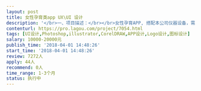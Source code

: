 ```yaml
---                
layout: post       
title: 女性孕育类app UX\UI 设计           
description: '</br>一、项目描述：</br></br>女性孕育APP, 搭配本公司仪器设备，需制作符合国内大众的审美风格的app UI，需做UX 测试，符合用户使用习惯</br></br>二、主要功能点：</br>记经期、记录体温、记录本公司监测结果，自动生成数据、知识问答等</br></br>三、可参考产品：</br>美柚、大姨妈、疯狂造人、国外app : Glow 、kindara</br></br>四、人员要求：</br></br>1、理解用户行为、需求、驱动以及反馈。</br>2、 优秀的创新与沟通协调能力，能在复杂情境和约束条件下找到平衡和创新的方法。</br>3、熟悉界面设计的流程方法，出色的设计语言表达能力</br>4、强大的执行能力，灵活的反应速度，能依据用户反馈作出调整，能推动设计落地；</br>5、对时下女性App可用性原则有深刻的理解；</br>6、有女性App产品、物联网、医疗健康产品的设计经验；</br>7、良好的沟通能力和契约精神。</br>'     
contenturl: https://pro.lagou.com/project/7054.html      
tags: [UI设计,Photoshop,illustrator,CorelDRAW,APP设计,Logo设计,图标设计]            
salary: 10000-20000元          
publish_time: '2018-04-01 14:48:26'         
start_time: '2018-04-01 14:48:26'           
review: 7272人                   
apply: 44人                   
recommend: 0人                   
time_range: 1-3个月              
status: 执行中                  
---                 
```

